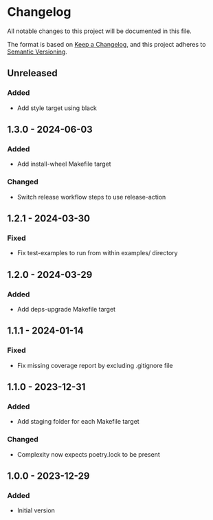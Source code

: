 # Changelog

All notable changes to this project will be documented in this file.

The format is based on [Keep a Changelog](https://keepachangelog.com/en/1.0.0/),
and this project adheres to [Semantic Versioning](https://semver.org/spec/v2.0.0.html).

## Unreleased

### Added
- Add style target using black

## 1.3.0 - 2024-06-03
### Added
- Add install-wheel Makefile target

### Changed
- Switch release workflow steps to use release-action

## 1.2.1 - 2024-03-30
### Fixed
- Fix test-examples to run from within examples/ directory

## 1.2.0 - 2024-03-29
### Added
- Add deps-upgrade Makefile target

## 1.1.1 - 2024-01-14
### Fixed
- Fix missing coverage report by excluding .gitignore file

## 1.1.0 - 2023-12-31
### Added
- Add staging folder for each Makefile target

### Changed
- Complexity now expects poetry.lock to be present

## 1.0.0 - 2023-12-29
### Added
- Initial version
